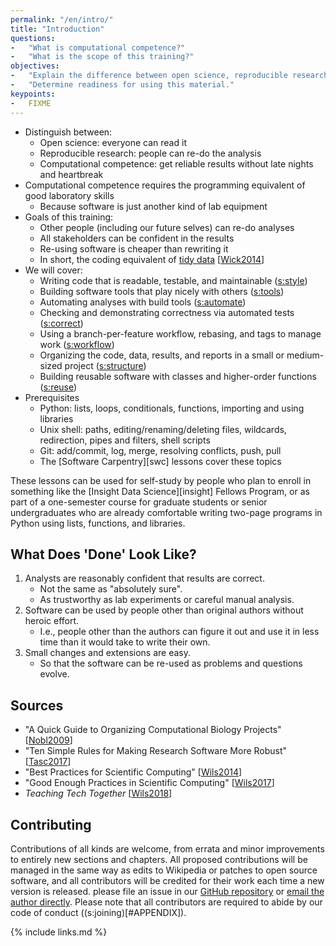 ```yaml
---
permalink: "/en/intro/"
title: "Introduction"
questions:
-   "What is computational competence?"
-   "What is the scope of this training?"
objectives:
-   "Explain the difference between open science, reproducible research, and computational competence."
-   "Determine readiness for using this material."
keypoints:
-   FIXME
---
```


-   Distinguish between:
    -   Open science: everyone can read it
    -   Reproducible research: people can re-do the analysis
    -   Computational competence: get reliable results without late nights and heartbreak
-   Computational competence requires the programming equivalent of good laboratory skills
    -   Because software is just another kind of lab equipment
-   Goals of this training:
    -   Other people (including our future selves) can re-do analyses
    -   All stakeholders can be confident in the results
    -   Re-using software is cheaper than rewriting it
    -   In short, the coding equivalent of [tidy data](#g:tidy-data) [[Wick2014](#CITE)]
-   We will cover:
    -   Writing code that is readable, testable, and maintainable ([s:style](#CHAPTER))
    -   Building software tools that play nicely with others ([s:tools](#CHAPTER))
    -   Automating analyses with build tools ([s:automate](#CHAPTER))
    -   Checking and demonstrating correctness via automated tests ([s:correct](#CHAPTER))
    -   Using a branch-per-feature workflow, rebasing, and tags to manage work ([s:workflow](#CHAPTER))
    -   Organizing the code, data, results, and reports in a small or medium-sized project ([s:structure](#CHAPTER))
    -   Building reusable software with classes and higher-order functions ([s:reuse](#CHAPTER))
-   Prerequisites
    -   Python: lists, loops, conditionals, functions, importing and using libraries
    -   Unix shell: paths, editing/renaming/deleting files, wildcards, redirection, pipes and filters, shell scripts
    -   Git: add/commit, log, merge, resolving conflicts, push, pull
    -   The [Software Carpentry][swc] lessons cover these topics

These lessons can be used for self-study by people who plan to enroll in
something like the [Insight Data Science][insight] Fellows Program,
or as part of a one-semester course for graduate students or senior undergraduates
who are already comfortable writing two-page programs in Python using lists, functions, and libraries.

## What Does 'Done' Look Like?

1.  Analysts are reasonably confident that results are correct.
    -   Not the same as "absolutely sure".
    -   As trustworthy as lab experiments or careful manual analysis.
2.  Software can be used by people other than original authors without heroic effort.
    -   I.e., people other than the authors can figure it out and use it in less time than it would take to write their own.
3.  Small changes and extensions are easy.
    -   So that the software can be re-used as problems and questions evolve.

## Sources

-   "A Quick Guide to Organizing Computational Biology Projects" [[Nobl2009](#CITE)]
-   "Ten Simple Rules for Making Research Software More Robust" [[Tasc2017](#CITE)]
-   "Best Practices for Scientific Computing" [[Wils2014](#CITE)]
-   "Good Enough Practices in Scientific Computing" [[Wils2017](#CITE)]
-   *Teaching Tech Together* [[Wils2018](#CITE)]

## Contributing

Contributions of all kinds are welcome, from errata and minor
improvements to entirely new sections and chapters. All proposed
contributions will be managed in the same way as edits to Wikipedia or
patches to open source software, and all contributors will be credited
for their work each time a new version is released.  please file an
issue in our [GitHub repository]({{site.repo}}) or [email the author
directly](mailto:{{site.email}}).  Please note that all contributors
are required to abide by our code of conduct ((s:joining)[#APPENDIX]).

{% include links.md %}

